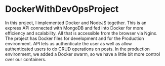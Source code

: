 # DockerWithDevOpsProject
In this project, I implemented Docker and NodeJS together. This is an express API connected with MongoDB and fed into Docker for more efficiency and scalability. All that is accessible from the browser via Nginx.
The project has Docker files for development and for the Production environment. 
API lets us authenticate the user as well as allow authenticated users to do CRUD operations on posts. 
In the production environment, we added a Docker swarm, so we have a little bit more control over our containers.
